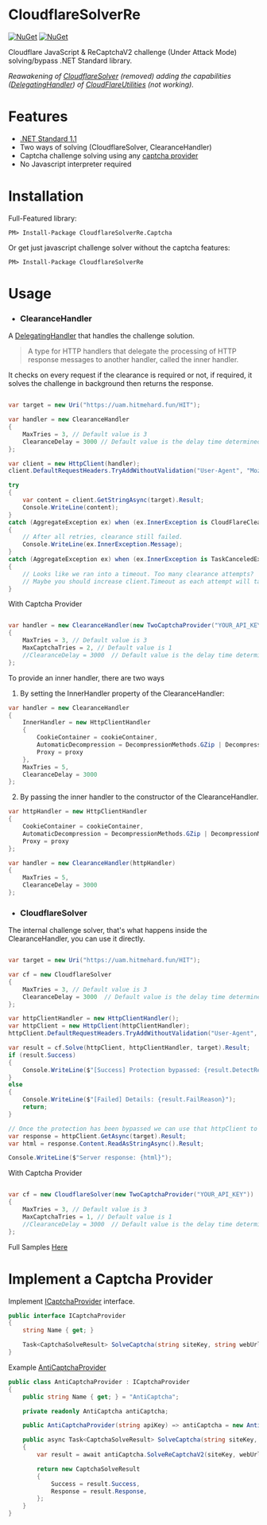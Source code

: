 CloudflareSolverRe
==================
[![NuGet](https://img.shields.io/nuget/v/CloudflareSolverRe.svg?maxAge=60)](https://www.nuget.org/packages/CloudflareSolverRe)
[![NuGet](https://img.shields.io/nuget/v/CloudflareSolverRe.Captcha.svg?maxAge=60)](https://www.nuget.org/packages/CloudflareSolverRe.Captcha)

Cloudflare JavaScript & ReCaptchaV2 challenge (Under Attack Mode) solving/bypass .NET Standard library.

_Reawakening of [CloudflareSolver](https://www.nuget.org/packages/CloudflareSolver) (removed) adding the capabilities ([DelegatingHandler](https://msdn.microsoft.com/en-us/library/system.net.http.delegatinghandler(v=vs.110).aspx)) of [CloudFlareUtilities](https://github.com/elcattivo/CloudFlareUtilities) (not working)._

# Features
- [.NET Standard 1.1](https://github.com/dotnet/standard/blob/master/docs/versions/netstandard1.1.md)
- Two ways of solving (CloudflareSolver, ClearanceHandler)
- Captcha challenge solving using any [captcha provider](#implement-a-captcha-provider)
- No Javascript interpreter required

# Installation
Full-Featured library:

`PM> Install-Package CloudflareSolverRe.Captcha`

Or get just javascript challenge solver without the captcha features:

`PM> Install-Package CloudflareSolverRe`

# Usage

- ### ClearanceHandler

A [DelegatingHandler](https://docs.microsoft.com/en-us/dotnet/api/system.net.http.delegatinghandler?view=netstandard-1.1) that
handles the challenge solution.

> A type for HTTP handlers that delegate the processing of HTTP response messages to another handler, called the inner handler.

It checks on every request if the clearance is required or not, if required, it solves the challenge in background then returns the response.

```csharp

var target = new Uri("https://uam.hitmehard.fun/HIT");

var handler = new ClearanceHandler
{
    MaxTries = 3, // Default value is 3
    ClearanceDelay = 3000 // Default value is the delay time determined in challenge code
};

var client = new HttpClient(handler);
client.DefaultRequestHeaders.TryAddWithoutValidation("User-Agent", "Mozilla/5.0 (Windows NT 10.0; Win64; x64; rv:66.0) Gecko/20100101 Firefox/66.0");

try
{
    var content = client.GetStringAsync(target).Result;
    Console.WriteLine(content);
}
catch (AggregateException ex) when (ex.InnerException is CloudFlareClearanceException)
{
    // After all retries, clearance still failed.
    Console.WriteLine(ex.InnerException.Message);
}
catch (AggregateException ex) when (ex.InnerException is TaskCanceledException)
{
    // Looks like we ran into a timeout. Too many clearance attempts?
    // Maybe you should increase client.Timeout as each attempt will take about five seconds.
}
```

With Captcha Provider

```csharp

var handler = new ClearanceHandler(new TwoCaptchaProvider("YOUR_API_KEY"))
{
    MaxTries = 3, // Default value is 3
    MaxCaptchaTries = 2, // Default value is 1
    //ClearanceDelay = 3000  // Default value is the delay time determined in challenge code (not required in captcha)
};

```

To provide an inner handler, there are two ways

1. By setting the InnerHandler property of the ClearanceHandler:

```csharp
var handler = new ClearanceHandler
{
    InnerHandler = new HttpClientHandler
    {
        CookieContainer = cookieContainer,
        AutomaticDecompression = DecompressionMethods.GZip | DecompressionMethods.Deflate,
        Proxy = proxy
    },
    MaxTries = 5,
    ClearanceDelay = 3000
};
```

2. By passing the inner handler to the constructor of the ClearanceHandler.

```csharp
var httpHandler = new HttpClientHandler
{
    CookieContainer = cookieContainer,
    AutomaticDecompression = DecompressionMethods.GZip | DecompressionMethods.Deflate,
    Proxy = proxy
};

var handler = new ClearanceHandler(httpHandler)
{
    MaxTries = 5,
    ClearanceDelay = 3000
};
```


- ### CloudflareSolver

The internal challenge solver, that's what happens inside the ClearanceHandler, you can use it directly.

```csharp

var target = new Uri("https://uam.hitmehard.fun/HIT");

var cf = new CloudflareSolver
{
    MaxTries = 3, // Default value is 3
    ClearanceDelay = 3000  // Default value is the delay time determined in challenge code
};

var httpClientHandler = new HttpClientHandler();
var httpClient = new HttpClient(httpClientHandler);
httpClient.DefaultRequestHeaders.TryAddWithoutValidation("User-Agent", "Mozilla/5.0 (Windows NT 10.0; Win64; x64; rv:66.0) Gecko/20100101 Firefox/66.0");

var result = cf.Solve(httpClient, httpClientHandler, target).Result;
if (result.Success)
{
    Console.WriteLine($"[Success] Protection bypassed: {result.DetectResult.Protection}");
}
else
{
    Console.WriteLine($"[Failed] Details: {result.FailReason}");
    return;
}

// Once the protection has been bypassed we can use that httpClient to send the requests as usual
var response = httpClient.GetAsync(target).Result;
var html = response.Content.ReadAsStringAsync().Result;

Console.WriteLine($"Server response: {html}");
```

With Captcha Provider

```csharp

var cf = new CloudflareSolver(new TwoCaptchaProvider("YOUR_API_KEY"))
{
    MaxTries = 3, // Default value is 3
    MaxCaptchaTries = 1, // Default value is 1
    //ClearanceDelay = 3000  // Default value is the delay time determined in challenge code (not required in captcha)
};

```

Full Samples [Here](https://github.com/RyuzakiH/CloudflareSolverRe/tree/master/sample/CloudflareSolverRe.Sample)

# Implement a Captcha Provider
Implement [ICaptchaProvider](https://github.com/RyuzakiH/CloudflareSolverRe/blob/master/src/CloudflareSolverRe/Types/Captcha/ICaptchaProvider.cs) interface.

```csharp
public interface ICaptchaProvider
{
    string Name { get; }

    Task<CaptchaSolveResult> SolveCaptcha(string siteKey, string webUrl);
}
```

Example [AntiCaptchaProvider](https://github.com/RyuzakiH/CloudflareSolverRe/blob/master/src/CloudflareSolverRe.Captcha/AntiCaptchaProvider.cs)

```csharp
public class AntiCaptchaProvider : ICaptchaProvider
{
    public string Name { get; } = "AntiCaptcha";

    private readonly AntiCaptcha antiCaptcha;

    public AntiCaptchaProvider(string apiKey) => antiCaptcha = new AntiCaptcha(apiKey);

    public async Task<CaptchaSolveResult> SolveCaptcha(string siteKey, string webUrl)
    {
        var result = await antiCaptcha.SolveReCaptchaV2(siteKey, webUrl);

        return new CaptchaSolveResult
        {
            Success = result.Success,
            Response = result.Response,
        };
    }
}
```
